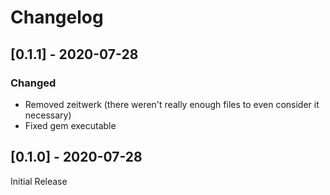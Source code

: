 # Changelog

## [0.1.1] - 2020-07-28

### Changed

* Removed zeitwerk (there weren't really enough files to even consider it necessary)
* Fixed gem executable

## [0.1.0] - 2020-07-28

Initial Release
